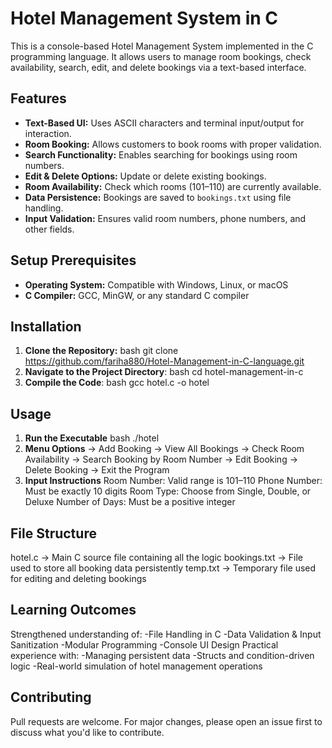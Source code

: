# Hotel Management System in C

This is a console-based Hotel Management System implemented in the C programming language. It allows users to manage room bookings, check availability, search, edit, and delete bookings via a text-based interface.

## Features
- **Text-Based UI:** Uses ASCII characters and terminal input/output for interaction.
- **Room Booking:** Allows customers to book rooms with proper validation.
- **Search Functionality:** Enables searching for bookings using room numbers.
- **Edit & Delete Options:** Update or delete existing bookings.
- **Room Availability:** Check which rooms (101–110) are currently available.
- **Data Persistence:** Bookings are saved to `bookings.txt` using file handling.
- **Input Validation:** Ensures valid room numbers, phone numbers, and other fields.
  
## Setup Prerequisites
- **Operating System:** Compatible with Windows, Linux, or macOS
- **C Compiler:** GCC, MinGW, or any standard C compiler

## Installation

1. **Clone the Repository:**
   bash git clone https://github.com/fariha880/Hotel-Management-in-C-language.git
2. **Navigate to the Project Directory**: bash cd hotel-management-in-c
3. **Compile the Code**: bash gcc hotel.c -o hotel

## Usage

1. **Run the Executable**
   bash ./hotel
2. **Menu Options**
   → Add Booking
   → View All Bookings
   → Check Room Availability
   → Search Booking by Room Number
   → Edit Booking
   → Delete Booking
   → Exit the Program
3. **Input Instructions**
   Room Number: Valid range is 101–110
   Phone Number: Must be exactly 10 digits
   Room Type: Choose from Single, Double, or Deluxe
   Number of Days: Must be a positive integer

## File Structure
hotel.c → Main C source file containing all the logic
bookings.txt → File used to store all booking data persistently
temp.txt → Temporary file used for editing and deleting bookings

## Learning Outcomes
Strengthened understanding of:
-File Handling in C
-Data Validation & Input Sanitization
-Modular Programming
-Console UI Design
Practical experience with:
-Managing persistent data
-Structs and condition-driven logic
-Real-world simulation of hotel management operations

## Contributing
Pull requests are welcome. For major changes, please open an issue first to discuss what you'd like to contribute.

